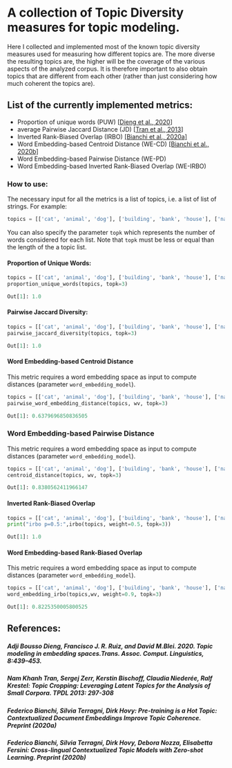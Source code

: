 # A collection of Topic Diversity measures for topic modeling.
Here I collected and implemented most of the known topic diversity measures used for measuring how different topics are.
The more diverse the resulting topics are, the higher will be the coverage of the various aspects of the analyzed corpus. It is therefore important to also obtain topics that are different from each other (rather than just considering how much coherent the topics are).

## List of the currently implemented metrics:
* Proportion of unique words (PUW) [[Dieng et al., 2020](#puw)]
* average Pairwise Jaccard Distance (JD) [[Tran et al., 2013](#jd)]
* Inverted Rank-Biased Overlap (IRBO) [[Bianchi et al., 2020a]](#irbo)
* Word Embedding-based Centroid Distance (WE-CD) [[Bianchi et al., 2020b]](#cd)
* Word Embedding-based Pairwise Distance (WE-PD)
* Word Embedding-based Inverted Rank-Biased Overlap (WE-IRBO)

### How to use:
The necessary input for all the metrics is a list of topics, i.e. a list of list of strings. For example: 
```python
topics = [['cat', 'animal', 'dog'], ['building', 'bank', 'house'], ['nature', 'wilderness', 'lake']]
```
You can also specify the parameter `topk` which represents the number of words considered for each list. Note that `topk` must be less or equal than the length of the a topic list.  

#### Proportion of Unique Words:
```python 
topics = [['cat', 'animal', 'dog'], ['building', 'bank', 'house'], ['nature', 'wilderness', 'lake']]
proportion_unique_words(topics, topk=3)

Out[1]: 1.0
```

#### Pairwise Jaccard Diversity:
```python 
topics = [['cat', 'animal', 'dog'], ['building', 'bank', 'house'], ['nature', 'wilderness', 'lake']]
pairwise_jaccard_diversity(topics, topk=3)

Out[1]: 1.0
```
#### Word Embedding-based Centroid Distance
This metric requires a word embedding space as input to compute distances (parameter `word_embedding_model`). 
```python
topics = [['cat', 'animal', 'dog'], ['building', 'bank', 'house'], ['nature', 'wilderness', 'lake']]
pairwise_word_embedding_distance(topics, wv, topk=3)

Out[1]: 0.6379696850836505
```
### Word Embedding-based Pairwise Distance
This metric requires a word embedding space as input to compute distances (parameter `word_embedding_model`). 
```python
topics = [['cat', 'animal', 'dog'], ['building', 'bank', 'house'], ['nature', 'wilderness', 'lake']]
centroid_distance(topics, wv, topk=3)

Out[1]: 0.8380562411966147
```
#### Inverted Rank-Biased Overlap
```python
topics = [['cat', 'animal', 'dog'], ['building', 'bank', 'house'], ['nature', 'wilderness', 'lake']]
print("irbo p=0.5:",irbo(topics, weight=0.5, topk=3))

Out[1]: 1.0
```
#### Word Embedding-based Rank-Biased Overlap
This metric requires a word embedding space as input to compute distances (parameter `word_embedding_model`). 
```python
topics = [['cat', 'animal', 'dog'], ['building', 'bank', 'house'], ['nature', 'wilderness', 'lake']]
word_embedding_irbo(topics,wv, weight=0.9, topk=3)

Out[1]: 0.8225350005800525
```

## References:
<h5 id="puw">Adji Bousso Dieng, Francisco J. R. Ruiz, and David M.Blei. 2020. Topic modeling in embedding spaces.Trans. Assoc. Comput. Linguistics, 8:439–453. </h5>
<h5 id="jd">Nam Khanh Tran, Sergej Zerr, Kerstin Bischoff, Claudia Niederée, Ralf Krestel: Topic Cropping: Leveraging Latent Topics for the Analysis of Small Corpora. TPDL 2013: 297-308</h5>
<h5 id="irbo"> Federico Bianchi, Silvia Terragni, Dirk Hovy: Pre-training is a Hot Topic: Contextualized Document Embeddings Improve Topic Coherence. Preprint (2020a) </h5>
<h5 id="cd"> 	Federico Bianchi, Silvia Terragni, Dirk Hovy, Debora Nozza, Elisabetta Fersini: Cross-lingual Contextualized Topic Models with Zero-shot Learning. Preprint (2020b)
</h5>
